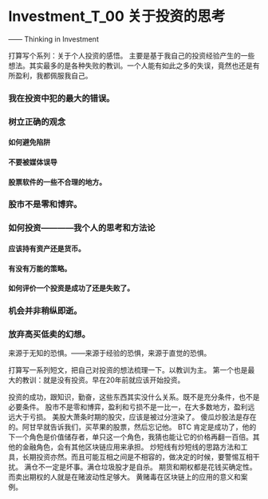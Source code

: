 # Investment_T_00 关于投资的思考
  —— Thinking in Investment

打算写个系列：关于个人投资的感悟。
主要是基于我自己的投资经验产生的一些想法。其实最多的是各种失败的教训。一个人能有如此之多的失误，竟然也还是有所盈利，我都佩服我自己。

### 我在投资中犯的最大的错误。

### 树立正确的观念

#### 如何避免陷阱

#### 不要被媒体误导

#### 股票软件的一些不合理的地方。

### 股市不是零和博弈。


### 如何投资————我个人的思考和方法论
#### 应该持有资产还是货币。

#### 有没有万能的策略。

#### 如何评价一个投资是成功了还是失败了。



### 机会并非稍纵即逝。

### 放弃高买低卖的幻想。









来源于无知的恐惧。——来源于经验的恐惧，来源于直觉的恐惧。




打算写一系列短文，把自己对投资的想法梳理一下。以教训为主。
第一个也是最大的教训：就是没有投资。早在20年前就应该开始投资。

投资的成功，跟知识，勤奋，这些东西其实没什么关系。既不是充分条件，也不是必要条件。
股市不是零和博弈，盈利和亏损不是一比一，在大多数地方，盈利远远大于亏损。
美股大萧条时期的股灾，应该是被过分渲染了。
傻瓜炒股法是存在的。阿甘早就告诉我们，买苹果的股票，然后忘记他。
BTC 肯定是成功了，他的下一个角色是价值储存者，单只这一个角色，我猜也能让它的价格再翻一百倍。其他的金融角色，会有其他区块链应用来承担。
炒短线有炒短线的思路方法和工具，长期投资亦然。而且可能互相之间是不相容的，做决定的时候，要警惕互相干扰。
满仓不一定是坏事。满仓垃圾股才是自杀。
期货和期权都是花钱买确定性。而卖出期权的人就是在赌波动性足够大。
黄赌毒在区块链上的应用的意义和案例。
